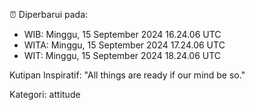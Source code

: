 ⏰ Diperbarui pada:
- WIB: Minggu, 15 September 2024 16.24.06 UTC
- WITA: Minggu, 15 September 2024 17.24.06 UTC
- WIT: Minggu, 15 September 2024 18.24.06 UTC

Kutipan Inspiratif:
"All things are ready if our mind be so."


Kategori: attitude

